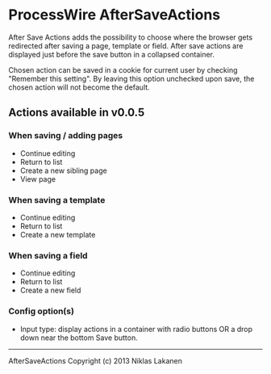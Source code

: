 # ProcessWire AfterSaveActions #

After Save Actions adds the possibility to choose where the browser gets redirected after saving a page, template or field. After save actions are displayed just before the save button in a collapsed container.

Chosen action can be saved in a cookie for current user by checking "Remember this setting". By leaving this option unchecked upon save, the chosen action will not become the default.

## Actions available in v0.0.5 ##

### When saving / adding pages ###
* Continue editing
* Return to list
* Create a new sibling page
* View page

### When saving a template ###
* Continue editing
* Return to list
* Create a new template

### When saving a field ###
* Continue editing
* Return to list
* Create a new field

### Config option(s) ###
* Input type: display actions in a container with radio buttons OR a drop down near the bottom Save button.

------
AfterSaveActions Copyright (c) 2013 Niklas Lakanen
